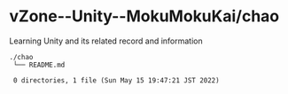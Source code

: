 # vZone--Unity--MokuMokuKai/chao

Learning Unity and its related record and information

    ./chao
     └── README.md
     
     0 directories, 1 file (Sun May 15 19:47:21 JST 2022)

